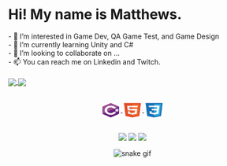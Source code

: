 <!---
Mattioz/Mattioz is a ✨ special ✨ repository because its `README.md` (this file) appears on your GitHub profile.
You can click the Preview link to take a look at your changes.
--->

<h1> Hi! My name is Matthews. </h1>
- 👀 I’m interested in Game Dev, QA Game Test, and Game Design
<br>- 🌱 I’m currently learning Unity and C#
<br>- 💞️ I’m looking to collaborate on ...
<br>- 📫 You can reach me on Linkedin and Twitch. <br> 
<br>

<div>
  <a href="https://github.com/Mattioz">
  <img height="160em" align="center" src="https://github-readme-stats.vercel.app/api?username=Mattioz&show_icons=true&theme=react&include_all_commits=true&count_private=true"/>
  <img height="160em" align="center" src="https://github-readme-stats.vercel.app/api/top-langs/?username=Mattioz&layout=compact&langs_count=7&theme=react"/>
</div>
 
<br>

<div  align="center"> 
  <div style="display: inline_block"><br>
  <img align="center" alt="Csharp" height="30" width="40" src="https://raw.githubusercontent.com/devicons/devicon/master/icons/csharp/csharp-original.svg">    
  <img align="center" alt="HTML" height="30" width="40" src="https://raw.githubusercontent.com/devicons/devicon/master/icons/html5/html5-original.svg">
  <img align="center" alt="CSS" height="30" width="40" src="https://raw.githubusercontent.com/devicons/devicon/master/icons/css3/css3-original.svg">
</div>

  <br><a href="https://www.twitch.tv/mattioz" target="_blank"><img src="https://img.shields.io/badge/-Twitch-%23483D8B?style=for-the-badge&logo=twitch&logoColor=white" target="_blank"></a>
  <a href="https://www.instagram.com/mattioz_/" target="_blank"><img src="https://img.shields.io/badge/-Instagram-%23E4405F?style=for-the-badge&logo=instagram&logoColor=white" target="_blank"></a>
  <a href="https://www.linkedin.com/in/matthews-dias/" target="_blank"><img src="https://img.shields.io/badge/-LinkedIn-%230077B5?style=for-the-badge&logo=linkedin&logoColor=white" target="_blank"></a> 
 
  ![snake gif](https://github.com/Mattioz/Mattioz/blob/output/github-contribution-grid-snake.svg)
 
</div>
